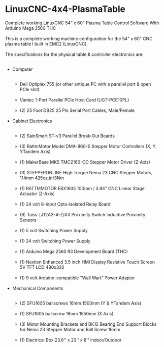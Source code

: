 # LinuxCNC-4x4-PlasmaTable
Complete working LinuxCNC 54" x 60" Plasma Table Control Software With Arduino Mega 2560 THC <br>
<br>
This is a complete working machine configuration for the 54" x 60" CNC plasma table I built in EMC2 (LinuxCNC). <br>
<br>
The specifications for the physical table & controller electronics are: <br>
<br>
<ul>
<li>Computer</li><br>
<ul>
<li>Dell Optiplex 755 (or other antique PC with a parallel port & open PCIe slot) </li><br>
<li>Vantec 1-Port Parallel PCIe Host Card (UGT-PCE10PL)  </li><br>
<li>(2) 25 Foot DB25 25 Pin Serial Port Cables, Male/Female </li><br>
</ul>
<li>Cabinet Electronics </li><br>
<ul>
<li>(2) SainSmart ST-v3 Parallel Break-Out Boards </li><br>
<li>(3) RattmMotor Model DMA-860-S Stepper Motor Controllers (X, Y, YTandem Axis) </li><br>
<li>(1) MakerBase MKS TMC2160-OC Stepper Motor Driver (Z-Axis) </li><br>
<li>(3) STEPPERONLINE High Torque Nema 23 CNC Stepper Motors, 114mm 425oz.in/3Nm </li><br>
<li>(1) RATTMMOTOR EBX1605 100mm / 3.94" CNC Linear Stage Actuator (Z-Axis) </li><br>
<li>(1) 24 volt 8-input Opto-isolated Relay Board  </li><br>
<li>(8) Taiss LJ12A3-4-Z/AX Proximity Switch Inductive Proximity Sensors  </li><br>
<li>(1) 5 volt Switching Power Supply </li><br>
<li>(1) 24 volt Switching Power Supply </li><br>
<li>(1) Arduino Mega 2560 R3 Development Board (THC) </li><br>
<li>(1) Nextion Enhanced 3.5 inch HMI Display Resistive Touch Screen 5V TFT LCD 480x320 </li><br>
<li>(1) 9 volt Arduino-compatible "Wall Wart" Power Adapter </li><br>
</ul>
<li>Mechanical Components</li><br>
<ul>
	<li>(2) SFU1605 ballscrews 16mm 1500mm (Y & YTandem Axis) </li><br>
	<li>(1) SFU1605 ballscrew 16mm 1550mm (X Axis) </li><br>
	<li>(3) Motor Mounting Brackets and BK12 Bearing End Support Blocks for Nema 23 Stepper Motor and Ball Screw 16mm </li><br>
	<li>(1) Electrical Box 23.6'' x 20'' x 8'' Indoor/Outdoor </li><br>
</ul>
</ul>
</ul>

